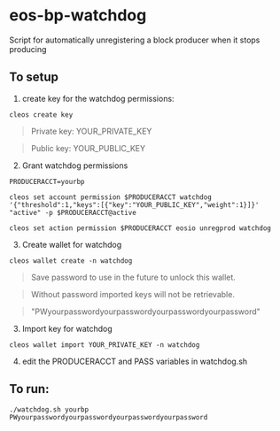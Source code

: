 # eos-bp-watchdog
Script for automatically unregistering a block producer when it stops producing


## To setup
1. create key for the watchdog permissions:

```
cleos create key
```


> Private key: YOUR_PRIVATE_KEY

> Public key: YOUR_PUBLIC_KEY

2. Grant watchdog permissions
  
```
PRODUCERACCT=yourbp

cleos set account permission $PRODUCERACCT watchdog '{"threshold":1,"keys":[{"key":"YOUR_PUBLIC_KEY","weight":1}]}' "active" -p $PRODUCERACCT@active

cleos set action permission $PRODUCERACCT eosio unregprod watchdog

```

3. Create wallet for watchdog

```
cleos wallet create -n watchdog
```

> Save password to use in the future to unlock this wallet.

> Without password imported keys will not be retrievable.

> "PWyourpasswordyourpasswordyourpasswordyourpassword"

3. Import key for watchdog

```
cleos wallet import YOUR_PRIVATE_KEY -n watchdog
```
4. edit the PRODUCERACCT and PASS variables in watchdog.sh
## To run:

```
./watchdog.sh yourbp PWyourpasswordyourpasswordyourpasswordyourpassword
```
